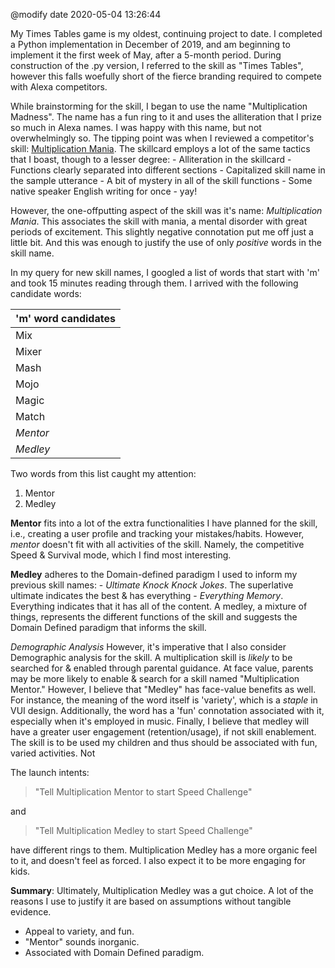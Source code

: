 @modify date 2020-05-04 13:26:44


My Times Tables game is my oldest, continuing project to date. I completed a Python implementation in December of 2019, and am beginning to implement it the first week of May, after a 5-month period. During construction of the .py version, I referred to the skill as "Times Tables", however this falls woefully short of the fierce branding required to compete with Alexa competitors.

While brainstorming for the skill, I began to use the name "Multiplication Madness". The name has a fun ring to it and uses the alliteration that I prize so much in Alexa names. I was happy with this name, but not overwhelmingly so. The tipping point was when I reviewed a competitor's skill: [Multiplication Mania](https://www.amazon.com/toast-Multiplication-Mania/dp/B07VG8KW7N). The skillcard employs a lot of the same tactics that I boast, though to a lesser degree:
    - Alliteration in the skillcard
    - Functions clearly separated into different sections
    - Capitalized skill name in the sample utterance
    - A bit of mystery in all of the skill functions
    - Some native speaker English writing for once - yay!

However, the one-offputting aspect of the skill was it's name: _Multiplication Mania_. This associates the skill with mania, a mental disorder with great periods of excitement. This slightly negative connotation put me off just a little bit. And this was enough to justify the use of only _positive_ words in the skill name. 

In my query for new skill names, I googled a list of words that start with 'm' and took 15 minutes reading through them. I arrived with the following candidate words:


| 'm' word candidates  |
|   :--     |
|   Mix     |
|   Mixer   |
|   Mash    |
|   Mojo    |
|   Magic   |
|   Match   |
|   *Mentor*  |
|   *Medley*  |


Two words from this list caught my attention:
1. Mentor
2. Medley

**Mentor** fits into a lot of the extra functionalities I have planned for the skill, i.e., creating a user profile and tracking your mistakes/habits. However, _mentor_ doesn't fit with all activities of the skill. Namely, the competitive Speed & Survival mode, which I find most interesting.

**Medley** adheres to the Domain-defined paradigm I used to inform my previous skill names:
    - _Ultimate Knock Knock Jokes_. The superlative ultimate indicates the best & has everything
    - _Everything Memory_. Everything indicates that it has all of the content.
A medley, a mixture of things, represents the different functions of the skill and suggests the Domain Defined paradigm that informs the skill.

_Demographic Analysis_
However, it's imperative that I also consider Demographic analysis for the skill. A multiplication skill is _likely_ to be searched for & enabled through parental guidance. At face value, parents may be more likely to enable & search for a skill named "Multiplication Mentor." However, I believe that "Medley" has face-value benefits as well. For instance, the meaning of the word itself is 'variety', which is a _staple_ in VUI design. Additionally, the word has a 'fun' connotation associated with it, especially when it's employed in music. Finally, I believe that medley will have a greater user engagement (retention/usage), if not skill enablement. The skill is to be used my children and thus should be associated with fun, varied activities. Not 

The launch intents:
> "Tell Multiplication Mentor to start Speed Challenge"

and

> "Tell Multiplication Medley to start Speed Challenge"

have different rings to them. Multiplication Medley has a more organic feel to it, and doesn't feel as forced. I also expect it to be more engaging for kids.


**Summary**:
Ultimately, Multiplication Medley was a gut choice. A lot of the reasons I use to justify it are based on assumptions without tangible evidence.
- Appeal to variety, and fun.
- "Mentor" sounds inorganic.
- Associated with Domain Defined paradigm.






